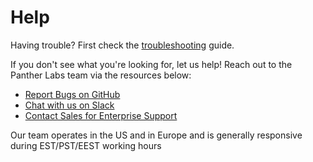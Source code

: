 # Help

Having trouble? First check the [troubleshooting](troubleshooting.md) guide.

If you don't see what you're looking for, let us help! Reach out to the Panther Labs team via the resources below:

* [Report Bugs on GitHub](https://github.com/panther-labs/panther/issues)
* [Chat with us on Slack](https://panther-labs-oss-slackin.herokuapp.com/)
* [Contact Sales for Enterprise Support](https://runpanther.io/request-a-demo/)

Our team operates in the US and in Europe and is generally responsive during EST/PST/EEST working hours

